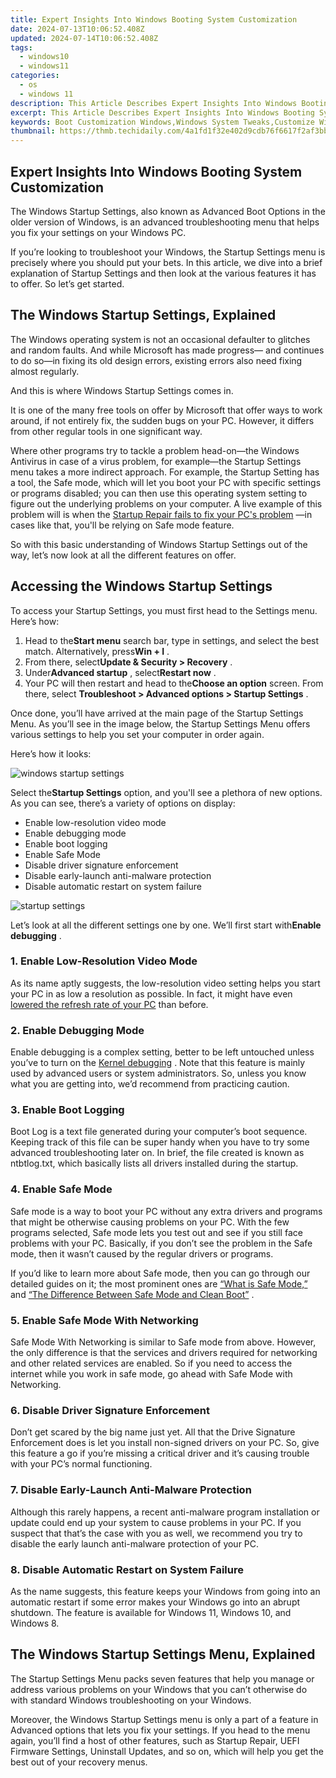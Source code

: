 ```yaml
---
title: Expert Insights Into Windows Booting System Customization
date: 2024-07-13T10:06:52.408Z
updated: 2024-07-14T10:06:52.408Z
tags:
  - windows10
  - windows11
categories:
  - os
  - windows 11
description: This Article Describes Expert Insights Into Windows Booting System Customization
excerpt: This Article Describes Expert Insights Into Windows Booting System Customization
keywords: Boot Customization Windows,Windows System Tweaks,Customize Windows OS,Windows Booting Guide,System Start Config,Optimizing Windows Boot,Enhance Windows OS Setup
thumbnail: https://thmb.techidaily.com/4a1fd1f32e402d9cdb76f6617f2af3bb610c32d546a576cbb651a68afaa24695.jpg
---
```


## Expert Insights Into Windows Booting System Customization

 The Windows Startup Settings, also known as Advanced Boot Options in the older version of Windows, is an advanced troubleshooting menu that helps you fix your settings on your Windows PC.

 If you’re looking to troubleshoot your Windows, the Startup Settings menu is precisely where you should put your bets. In this article, we dive into a brief explanation of Startup Settings and then look at the various features it has to offer. So let’s get started.

## The Windows Startup Settings, Explained

 The Windows operating system is not an occasional defaulter to glitches and random faults. And while Microsoft has made progress— and continues to do so—in fixing its old design errors, existing errors also need fixing almost regularly.

And this is where Windows Startup Settings comes in.

 It is one of the many free tools on offer by Microsoft that offer ways to work around, if not entirely fix, the sudden bugs on your PC. However, it differs from other regular tools in one significant way.

 Where other programs try to tackle a problem head-on—the Windows Antivirus in case of a virus problem, for example—the Startup Settings menu takes a more indirect approach. For example, the Startup Setting has a tool, the Safe mode, which will let you boot your PC with specific settings or programs disabled; you can then use this operating system setting to figure out the underlying problems on your computer. A live example of this problem will is when the [Startup Repair fails to fix your PC's problem](https://www.makeuseof.com/what-to-do-if-startup-repair-fails-to-repair-your-pc/) —in cases like that, you'll be relying on Safe mode feature.

 So with this basic understanding of Windows Startup Settings out of the way, let’s now look at all the different features on offer.

## Accessing the Windows Startup Settings

 To access your Startup Settings, you must first head to the Settings menu. Here’s how:

1. Head to the**Start menu** search bar, type in settings, and select the best match. Alternatively, press**Win + I** .
2. From there, select**Update & Security > Recovery** .
3. Under**Advanced startup** , select**Restart now** .
4. Your PC will then restart and head to the**Choose an option** screen. From there, select **Troubleshoot > Advanced options > Startup Settings** .

 Once done, you’ll have arrived at the main page of the Startup Settings Menu. As you’ll see in the image below, the Startup Settings Menu offers various settings to help you set your computer in order again.

Here’s how it looks:

![windows startup settings](https://static1.makeuseofimages.com/wordpress/wp-content/uploads/2023/02/windows-startup-settings.jpg)

 Select the**Startup Settings** option, and you'll see a plethora of new options. As you can see, there’s a variety of options on display:

* Enable low-resolution video mode
* Enable debugging mode
* Enable boot logging
* Enable Safe Mode
* Disable driver signature enforcement
* Disable early-launch anti-malware protection
* Disable automatic restart on system failure

![startup settings](https://static1.makeuseofimages.com/wordpress/wp-content/uploads/2023/02/startup-settings.jpg)

 Let’s look at all the different settings one by one. We’ll first start with**Enable debugging** .

### 1\. Enable Low-Resolution Video Mode

 As its name aptly suggests, the low-resolution video setting helps you start your PC in as low a resolution as possible. In fact, it might have even [lowered the refresh rate of your PC](https://www.makeuseof.com/windows-11-change-refresh-rate/) than before.

### 2\. Enable Debugging Mode

 Enable debugging is a complex setting, better to be left untouched unless you’ve to turn on the [Kernel debugging](https://learn.microsoft.com/en-us/windows-hardware/drivers/debugger/setting-up-kernel-mode-debugging-in-windbg--cdb--or-ntsd) . Note that this feature is mainly used by advanced users or system administrators. So, unless you know what you are getting into, we’d recommend from practicing caution.

### 3\. Enable Boot Logging

 Boot Log is a text file generated during your computer’s boot sequence. Keeping track of this file can be super handy when you have to try some advanced troubleshooting later on. In brief, the file created is known as ntbtlog.txt, which basically lists all drivers installed during the startup.

### 4\. Enable Safe Mode

 Safe mode is a way to boot your PC without any extra drivers and programs that might be otherwise causing problems on your PC. With the few programs selected, Safe mode lets you test out and see if you still face problems with your PC. Basically, if you don’t see the problem in the Safe mode, then it wasn’t caused by the regular drivers or programs.

 If you’d like to learn more about Safe mode, then you can go through our detailed guides on it; the most prominent ones are [“What is Safe Mode,”](https://www.makeuseof.com/what-is-safe-mode/) and [“The Difference Between Safe Mode and Clean Boot”](https://www.makeuseof.com/clean-boot-vs-safe-mode-whats-the-difference/) .

### 5\. Enable Safe Mode With Networking

 Safe Mode With Networking is similar to Safe mode from above. However, the only difference is that the services and drivers required for networking and other related services are enabled. So if you need to access the internet while you work in safe mode, go ahead with Safe Mode with Networking.

### 6\. Disable Driver Signature Enforcement

 Don’t get scared by the big name just yet. All that the Drive Signature Enforcement does is let you install non-signed drivers on your PC. So, give this feature a go if you’re missing a critical driver and it’s causing trouble with your PC’s normal functioning.

### 7\. Disable Early-Launch Anti-Malware Protection

 Although this rarely happens, a recent anti-malware program installation or update could end up your system to cause problems in your PC. If you suspect that that’s the case with you as well, we recommend you try to disable the early launch anti-malware protection of your PC.

### 8\. Disable Automatic Restart on System Failure

 As the name suggests, this feature keeps your Windows from going into an automatic restart if some error makes your Windows go into an abrupt shutdown. The feature is available for Windows 11, Windows 10, and Windows 8.

## The Windows Startup Settings Menu, Explained

 The Startup Settings Menu packs seven features that help you manage or address various problems on your Windows that you can’t otherwise do with standard Windows troubleshooting on your Windows.

 Moreover, the Windows Startup Settings menu is only a part of a feature in Advanced options that lets you fix your settings. If you head to the menu again, you’ll find a host of other features, such as Startup Repair, UEFI Firmware Settings, Uninstall Updates, and so on, which will help you get the best out of your recovery menus.


<ins class="adsbygoogle"
     style="display:block"
     data-ad-format="autorelaxed"
     data-ad-client="ca-pub-7571918770474297"
     data-ad-slot="1223367746"></ins>



<ins class="adsbygoogle"
     style="display:block"
     data-ad-client="ca-pub-7571918770474297"
     data-ad-slot="8358498916"
     data-ad-format="auto"
     data-full-width-responsive="true"></ins>





